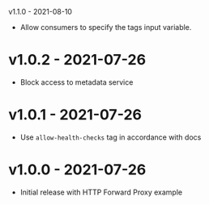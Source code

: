 v1.1.0 - 2021-08-10

 * Allow consumers to specify the tags input variable.

v1.0.2 - 2021-07-26
===

 * Block access to metadata service

v1.0.1 - 2021-07-26
===

 * Use `allow-health-checks` tag in accordance with docs

v1.0.0 - 2021-07-26
===

 * Initial release with HTTP Forward Proxy example
